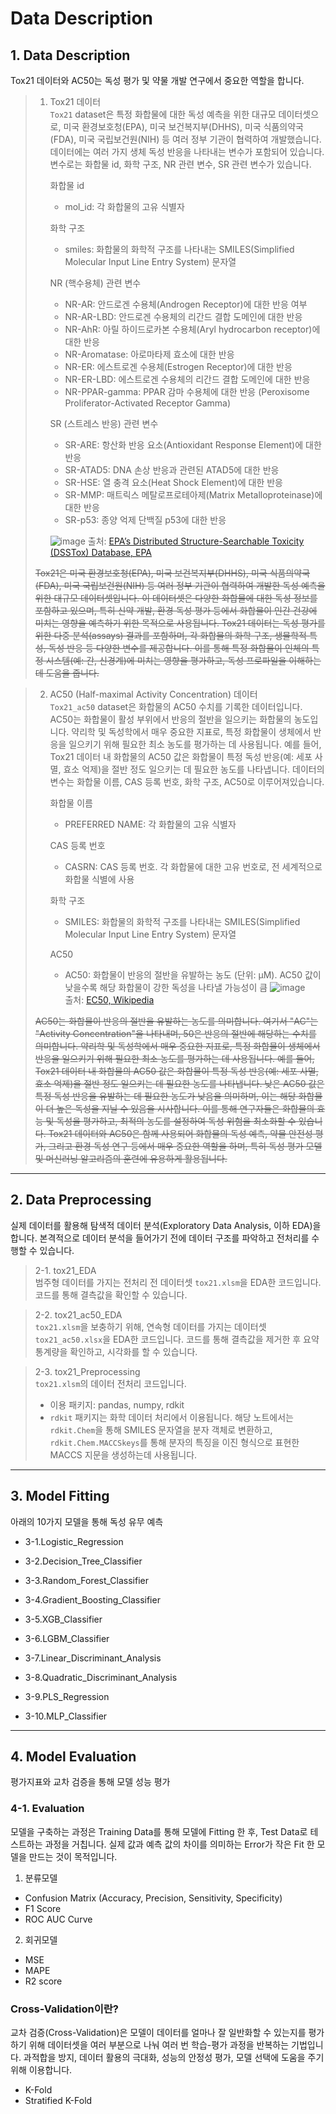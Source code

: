 # Data Description

## 1. Data Description

Tox21 데이터와 AC50는 독성 평가 및 약물 개발 연구에서 중요한 역할을 합니다.

> 1. Tox21 데이터   
>    `Tox21` dataset은 특정 화합물에 대한 독성 예측을 위한 대규모 데이터셋으로, 미국 환경보호청(EPA), 미국 보건복지부(DHHS), 미국 식품의약국(FDA), 미국 국립보건원(NIH) 등 여러 정부 기관이 협력하여 개발했습니다. 데이터에는 여러 가지 생체 독성 반응을 나타내는 변수가 포함되어 있습니다. 변수로는 화합물 id, 화학 구조, NR 관련 변수,  SR 관련 변수가 있습니다.
> 
>    화합물 id
>    - mol_id: 각 화합물의 고유 식별자
>      
>    화학 구조   
>    - smiles: 화합물의 화학적 구조를 나타내는 SMILES(Simplified Molecular Input Line Entry System) 문자열
>   
>    NR (핵수용체) 관련 변수   
>    - NR-AR: 안드로겐 수용체(Androgen Receptor)에 대한 반응 여부   
>    - NR-AR-LBD: 안드로겐 수용체의 리간드 결합 도메인에 대한 반응   
>    - NR-AhR: 아릴 하이드로카본 수용체(Aryl hydrocarbon receptor)에 대한 반응   
>    - NR-Aromatase: 아로마타제 효소에 대한 반응   
>    - NR-ER: 에스트로겐 수용체(Estrogen Receptor)에 대한 반응   
>    - NR-ER-LBD: 에스트로겐 수용체의 리간드 결합 도메인에 대한 반응   
>    - NR-PPAR-gamma: PPAR 감마 수용체에 대한 반응 (Peroxisome Proliferator-Activated Receptor Gamma)
>
>    SR (스트레스 반응) 관련 변수   
>    - SR-ARE: 항산화 반응 요소(Antioxidant Response Element)에 대한 반응   
>    - SR-ATAD5: DNA 손상 반응과 관련된 ATAD5에 대한 반응   
>    - SR-HSE: 열 충격 요소(Heat Shock Element)에 대한 반응   
>    - SR-MMP: 매트릭스 메탈로프로테아제(Matrix Metalloproteinase)에 대한 반응   
>    - SR-p53: 종양 억제 단백질 p53에 대한 반응
> 
>    ![image](https://github.com/user-attachments/assets/ce400220-f0ff-4473-bb81-47d57ffa051e)
>    출처: [EPA’s Distributed Structure-Searchable Toxicity (DSSTox) Database, EPA][1]   
>   
>   [1]: "https://www.epa.gov/comptox-tools/distributed-structure-searchable-toxicity-dsstox-database"
>    ~~Tox21은 미국 환경보호청(EPA), 미국 보건복지부(DHHS), 미국 식품의약국(FDA), 미국 국립보건원(NIH) 등 여러 정부 기관이 협력하여 개발한 독성 예측을 위한 대규모 데이터셋입니다.
이 데이터셋은 다양한 화합물에 대한 독성 정보를 포함하고 있으며, 특히 신약 개발, 환경 독성 평가 등에서 화합물이 인간 건강에 미치는 영향을 예측하기 위한 목적으로 사용됩니다.
Tox21 데이터는 독성 평가를 위한 다중 분석(assays) 결과를 포함하며, 각 화합물의 화학 구조, 생물학적 특성, 독성 반응 등 다양한 변수를 제공합니다. 이를 통해 특정 화합물이 인체의 특정 시스템(예: 간, 신경계)에 미치는 영향을 평가하고, 독성 프로파일을 이해하는 데 도움을 줍니다.~~

> 2. AC50 (Half-maximal Activity Concentration) 데이터    
>    `Tox21_ac50` dataset은 화합물의 AC50 수치를 기록한 데이터입니다. AC50는 화합물이 활성 부위에서 반응의 절반을 일으키는 화합물의 농도입니다. 약리학 및 독성학에서 매우 중요한 지표로, 특정 화합물이 생체에서 반응을 일으키기 위해 필요한 최소 농도를 평가하는 데 사용됩니다. 예를 들어, Tox21 데이터 내 화합물의 AC50 값은 화합물이 특정 독성 반응(예: 세포 사멸, 효소 억제)을 절반 정도 일으키는 데 필요한 농도를 나타냅니다. 데이터의 변수는 화합물 이름, CAS 등록 번호, 화학 구조, AC50로 이루어져있습니다.   
>    
>    화합물 이름      
>    - PREFERRED NAME: 각 화합물의 고유 식별자   
>    
>    CAS 등록 번호   
>    - CASRN: CAS 등록 번호. 각 화합물에 대한 고유 번호로, 전 세계적으로 화합물 식별에 사용   
>      
>    화학 구조     
>    - SMILES: 화합물의 화학적 구조를 나타내는 SMILES(Simplified Molecular Input Line Entry System) 문자열   
>        
>    AC50   
>    - AC50: 화합물이 반응의 절반을 유발하는 농도 (단위: µM). AC50 값이 낮을수록 해당 화합물이 강한 독성을 나타낼 가능성이 큼
>    ![image](https://github.com/user-attachments/assets/f68a9734-2da9-4130-82bb-633ae76d491a)   
>    출처: [EC50, Wikipedia][1]   
>   
>   [1]: "https://en.wikipedia.org/wiki/EC50"
>   ~~AC50는 화합물이 반응의 절반을 유발하는 농도를 의미합니다. 여기서 "AC"는 "Activity Concentration"을 나타내며, 50은 반응의 절반에 해당하는 수치를 의미합니다.
약리학 및 독성학에서 매우 중요한 지표로, 특정 화합물이 생체에서 반응을 일으키기 위해 필요한 최소 농도를 평가하는 데 사용됩니다.
예를 들어, Tox21 데이터 내 화합물의 AC50 값은 화합물이 특정 독성 반응(예: 세포 사멸, 효소 억제)을 절반 정도 일으키는 데 필요한 농도를 나타냅니다. 낮은 AC50 값은 특정 독성 반응을 유발하는 데 필요한 농도가 낮음을 의미하며, 이는 해당 화합물이 더 높은 독성을 지닐 수 있음을 시사합니다.
이를 통해 연구자들은 화합물의 효능 및 독성을 평가하고, 최적의 농도를 설정하여 독성 위험을 최소화할 수 있습니다.
Tox21 데이터와 AC50은 함께 사용되어 화합물의 독성 예측, 약물 안전성 평가, 그리고 환경 독성 연구 등에서 매우 중요한 역할을 하며, 특히 독성 평가 모델 및 머신러닝 알고리즘의 훈련에 유용하게 활용됩니다.~~

---

## 2. Data Preprocessing

실제 데이터를 활용해 탐색적 데이터 분석(Exploratory Data Analysis, 이하 EDA)을 합니다. 본격적으로 데이터 분석을 들어가기 전에 데이터 구조를 파악하고 전처리를 수행할 수 있습니다.

> 2-1. tox21_EDA  
> 범주형 데이터를 가지는 전처리 전 데이터셋 `tox21.xlsm`을 EDA한 코드입니다. 코드를 통해 결측값을 확인할 수 있습니다. 

> 2-2. tox21_ac50_EDA  
> `tox21.xlsm`을 보충하기 위해, 연속형 데이터를 가지는 데이터셋 `tox21_ac50.xlsx`을 EDA한 코드입니다. 코드를 통해 결측값을 제거한 후 요약통계량을 확인하고, 시각화를 할 수 있습니다.

> 2-3. tox21_Preprocessing  
> `tox21.xlsm`의 데이터 전처리 코드입니다.
> - 이용 패키지: pandas, numpy, rdkit
> - `rdkit` 패키지는 화학 데이터 처리에서 이용됩니다. 해당 노트에서는 `rdkit.Chem`을 통해 SMILES 문자열을 분자 객체로 변환하고, `rdkit.Chem.MACCSkeys`를 통해 분자의 특징을 이진 형식으로 표현한 MACCS 지문을 생성하는데 사용됩니다.

---

## 3. Model Fitting


아래의 10가지 모델을 통해 독성 유무 예측


* 3-1.Logistic_Regression


* 3-2.Decision_Tree_Classifier


* 3-3.Random_Forest_Classifier 


* 3-4.Gradient_Boosting_Classifier 


* 3-5.XGB_Classifier


* 3-6.LGBM_Classifier


* 3-7.Linear_Discriminant_Analysis


* 3-8.Quadratic_Discriminant_Analysis


* 3-9.PLS_Regression


* 3-10.MLP_Classifier

---

## 4. Model Evaluation

평가지표와 교차 검증을 통해 모델 성능 평가

### 4-1. Evaluation

모델을 구축하는 과정은 Training Data를 통해 모델에 Fitting 한 후, Test Data로 테스트하는 과정을 거칩니다.
실제 값과 예측 값의 차이를 의미하는 Error가 작은 Fit 한 모델을 만드는 것이 목적입니다.

1. 분류모델
- Confusion Matrix (Accuracy, Precision, Sensitivity, Specificity)
- F1 Score
- ROC AUC Curve
    
2. 회귀모델
- MSE
- MAPE
- R2 score

### Cross-Validation이란?
교차 검증(Cross-Validation)은 모델이 데이터를 얼마나 잘 일반화할 수 있는지를 평가하기 위해 데이터셋을 여러 부분으로 나눠 여러 번 학습-평가 과정을 반복하는 기법입니다. 과적합을 방지, 데이터 활용의 극대화, 성능의 안정성 평가, 모델 선택에 도움을 주기 위해 이용합니다.
- K-Fold 
- Stratified K-Fold
